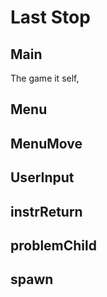 # Last Stop

## Main

The game it self, 

## Menu

## MenuMove

## UserInput

## instrReturn

## problemChild

## spawn
